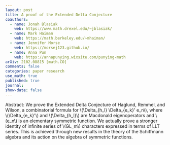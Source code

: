 ```yaml
---
layout: post
title: A proof of the Extended Delta Conjecture
coauthors: 
  - name: Jonah Blasiak
    web: https://www.math.drexel.edu/~jblasiak/
  - name: Mark Haiman
    web: https://math.berkeley.edu/~mhaiman/
  - name: Jennifer Morse
    web: https://morsej123.github.io/
  - name: Anna Pun
    web: https://annapunying.wixsite.com/punying-math
arXiv: 2102.08815 [math.CO]
comments: false
categories: paper research
use_math: true
published: true
journal: 
show-date: false
---
```

Abstract: We prove the Extended Delta Conjecture of Haglund, Remmel, and Wilson, a combinatorial formula for \\(\\Delta_{h_l} \\Delta_{e_k}' e_n\\), where \\(\\Delta_{e_k}'\\) and \\(\Delta_{h_l}\\) are Macdonald eigenoperators and \\(e_n\\) is an elementary symmetric function. We actually prove a stronger identity of infinite series of \\(GL_m\\) characters expressed in terms of LLT series. This is achieved through new results in the theory of the Schiffmann algebra and its action on the algebra of symmetric functions. 
